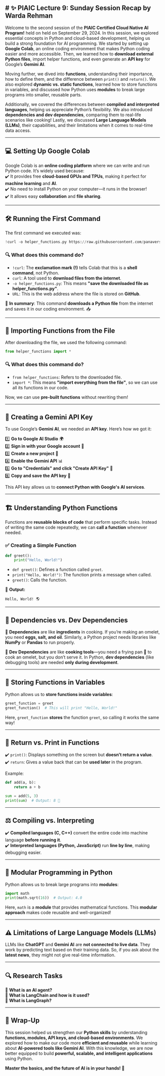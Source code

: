 ## # ✨ PIAIC Lecture 9: Sunday Session Recap by Warda Rehman
Welcome to the second session of the **PIAIC Certified Cloud Native AI Program!** held on held on September 29, 2024. 
In this session, we explored essential concepts in Python and cloud-based development, helping us build a strong foundation for AI programming. We started by setting up **Google Colab**, an online coding environment that makes Python coding easier and more accessible. Then, we learned how to **download external Python files**, import helper functions, and even generate an **API key** for Google’s **Gemini AI**.  

Moving further, we dived into **functions**, understanding their importance, how to define them, and the difference between `print()` and `return()`. We also explored **dynamic vs. static functions**, learned how to store functions in variables, and discussed how Python uses **modules** to break large programs into smaller, reusable parts.  

Additionally, we covered the differences between **compiled and interpreted languages**, helping us appreciate Python’s flexibility. We also introduced **dependencies and dev dependencies**, comparing them to real-life scenarios like cooking! Lastly, we discussed **Large Language Models (LLMs)**, their capabilities, and their limitations when it comes to real-time data access.  

---

## 💻 Setting Up Google Colab  

Google Colab is an **online coding platform** where we can write and run Python code. It’s widely used because:  
✔️ It provides free **cloud-based GPUs and TPUs**, making it perfect for **machine learning** and **AI**.  
✔️ No need to install Python on your computer—it runs in the browser!  
✔️ It allows easy **collaboration** and **file sharing**.  

---

## 🛠️ Running the First Command  

The first command we executed was:  

```python
!curl -o helper_functions.py https://raw.githubusercontent.com/panaversity/learn-cloud-native-modern-ai-python/main/07_natural_language_programming/02_ai_python_for_beginners/course1_basics/Lesson_9/helper_functions.py
```  

### 🔍 What does this command do?  
- `!curl`: The **exclamation mark (!)** tells Colab that this is a **shell command**, not Python.  
- `curl`: A tool used to **download files from the internet**.  
- `-o helper_functions.py`: This means **"save the downloaded file as helper_functions.py"**.  
- `URL`: This is the web address where the file is stored on **GitHub**.  

🔹 **In summary**: This command **downloads a Python file** from the internet and saves it in our coding environment. 📥  

---

## 🧩 Importing Functions from the File  

After downloading the file, we used the following command:  

```python
from helper_functions import *
```  

### 🔍 What does this command do?  
- `from helper_functions`: Refers to the downloaded file.  
- `import *`: This means **"import everything from the file"**, so we can use all its functions in our code.  

Now, we can use **pre-built functions** without rewriting them!  

---

## 🔑 Creating a Gemini API Key  

To use Google’s **Gemini AI**, we needed an **API key**. Here’s how we got it:  

1️⃣ **Go to Google AI Studio** 🌍  
2️⃣ **Sign in with your Google account** 🔐  
3️⃣ **Create a new project** 🚧  
4️⃣ **Enable the Gemini API** 📊  
5️⃣ **Go to "Credentials" and click "Create API Key"** 🔑  
6️⃣ **Copy and save the API key** 📝  

This API key allows us to **connect Python with Google's AI services**.  

---

## 🏗️ Understanding Python Functions  

Functions are **reusable blocks of code** that perform specific tasks. Instead of writing the same code repeatedly, we can **call a function** whenever needed.  

### ✅ Creating a Simple Function  

```python
def greet():
    print("Hello, World!")
```  

- `def greet()`: Defines a function called `greet`.  
- `print("Hello, World!")`: The function prints a message when called.  
- `greet()`: Calls the function.  

📌 **Output:**  

```
Hello, World! 🌎
```  

---

## 🥚 Dependencies vs. Dev Dependencies  

🔹 **Dependencies** are like **ingredients** in cooking. If you’re making an omelet, you need **eggs, salt, and oil**. Similarly, a Python project needs libraries like **NumPy** or **Pandas** to run properly.  

🔹 **Dev Dependencies** are like **cooking tools**—you need a frying pan 🥘 to cook an omelet, but you don’t serve it. In Python, **dev dependencies** (like debugging tools) are needed **only during development**.  

---

## 🔁 Storing Functions in Variables  

Python allows us to **store functions inside variables**:  

```python
greet_function = greet
greet_function()  # This will print "Hello, World!"
```  

Here, `greet_function` **stores** the function `greet`, so calling it works the same way!  

---

## 🔄 Return vs. Print in Functions  

✔️ `print()`: Displays something on the screen but **doesn’t return a value**.  
✔️ `return`: Gives a value back that can be **used later** in the program.  

Example:  

```python
def add(a, b):
    return a + b

sum = add(5, 3)
print(sum)  # Output: 8 🎯
```  

---

## ⚖️ Compiling vs. Interpreting  

✔️ **Compiled languages (C, C++)** convert the entire code into machine language **before running it**.  
✔️ **Interpreted languages (Python, JavaScript)** run **line by line**, making debugging easier.  

---

## 🧩 Modular Programming in Python  

Python allows us to break large programs into **modules**:  

```python
import math
print(math.sqrt(16))  # Output: 4.0
```  

Here, `math` is a **module** that provides mathematical functions. This **modular approach** makes code reusable and well-organized!  

---

## ⚠️ Limitations of Large Language Models (LLMs)  

LLMs like **ChatGPT** and **Gemini AI** are **not connected to live data**. They work by predicting text based on their training data. So, if you ask about the **latest news**, they might not give real-time information.  

---

## 🔍 Research Tasks  

📌 **What is an AI agent?**  
📌 **What is LangChain and how is it used?**  
📌 **What is LangGraph?**  

---

## 🎯 Wrap-Up  

This session helped us strengthen our **Python skills** by understanding **functions, modules, API keys, and cloud-based environments**. We explored how to make our code more **efficient and reusable** while learning about **AI-powered tools like Gemini AI**. With this knowledge, we are now better equipped to build **powerful, scalable, and intelligent applications** using Python.  

**Master the basics, and the future of AI is in your hands! 🚀**  
